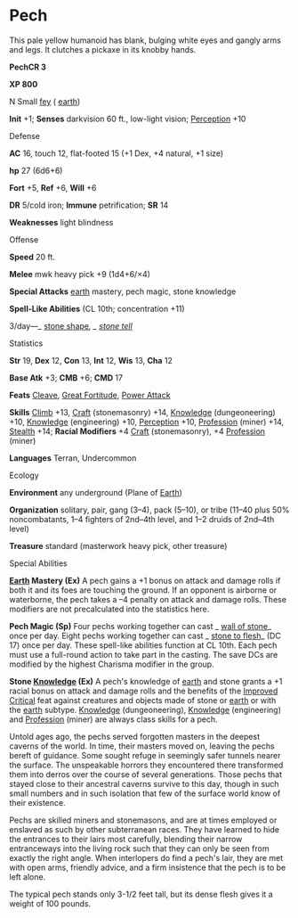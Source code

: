 # Pech

This pale yellow humanoid has blank, bulging white eyes and gangly arms and legs. It clutches a pickaxe in its knobby hands.

**PechCR 3**

**XP 800**

N Small [fey](monsters/creatureTypes.md#_fey) ( [earth](monsters/creatureTypes.md#_earth-subtype))

**Init** +1; **Senses** darkvision 60 ft., low-light vision; [Perception](additionalMonsters/../skills/perception.md#_perception) +10

Defense

**AC** 16, touch 12, flat-footed 15 (+1 Dex, +4 natural, +1 size)

**hp** 27 (6d6+6)

**Fort** +5, **Ref** +6, **Will** +6

**DR** 5/cold iron; **Immune** petrification; **SR** 14

**Weaknesses** light blindness

Offense

**Speed** 20 ft.

**Melee** mwk heavy pick +9 (1d4+6/×4)

**Special Attacks** [earth](monsters/creatureTypes.md#_earth-subtype) mastery, pech magic, stone knowledge

**Spell-Like Abilities** (CL 10th; concentration +11)

3/day—_ [stone shape](additionalMonsters/../spells/stoneShape.md#_stone-shape)_, _ [stone tell](additionalMonsters/../spells/stoneTell.md#_stone-tell)_

Statistics

**Str** 19, **Dex** 12, **Con** 13, **Int** 12, **Wis** 13, **Cha** 12

**Base Atk** +3; **CMB** +6; **CMD** 17

**Feats** [Cleave](additionalMonsters/../feats.md#_cleave), [Great Fortitude](additionalMonsters/../feats.md#_great-fortitude), [Power Attack](additionalMonsters/../feats.md#_power-attack)

**Skills** [Climb](additionalMonsters/../skills/climb.md#_climb) +13, [Craft](additionalMonsters/../skills/craft.md#_craft) (stonemasonry) +14, [Knowledge](additionalMonsters/../skills/knowledge.md#_knowledge) (dungeoneering) +10, [Knowledge](additionalMonsters/../skills/knowledge.md#_knowledge) (engineering) +10, [Perception](additionalMonsters/../skills/perception.md#_perception) +10, [Profession](additionalMonsters/../skills/profession.md#_profession) (miner) +14, [Stealth](additionalMonsters/../skills/stealth.md#_stealth) +14; **Racial Modifiers** +4 [Craft](additionalMonsters/../skills/craft.md#_craft) (stonemasonry), +4 [Profession](additionalMonsters/../skills/profession.md#_profession) (miner)

**Languages** Terran, Undercommon

Ecology

**Environment** any underground (Plane of [Earth](monsters/creatureTypes.md#_earth-subtype))

**Organization** solitary, pair, gang (3–4), pack (5–10), or tribe (11–40 plus 50% noncombatants, 1–4 fighters of 2nd–4th level, and 1–2 druids of 2nd–4th level)

**Treasure** standard (masterwork heavy pick, other treasure)

Special Abilities

**[Earth](monsters/creatureTypes.md#_earth-subtype) Mastery (Ex)** A pech gains a +1 bonus on attack and damage rolls if both it and its foes are touching the ground. If an opponent is airborne or waterborne, the pech takes a –4 penalty on attack and damage rolls. These modifiers are not precalculated into the statistics here.

**Pech Magic (Sp)** Four pechs working together can cast _ [wall of stone](additionalMonsters/../spells/wallOfStone.md#_wall-of-stone)_ once per day. Eight pechs working together can cast _ [stone to flesh](additionalMonsters/../spells/stoneToFlesh.md#_stone-to-flesh)_ (DC 17) once per day. These spell-like abilities function at CL 10th. Each pech must use a full-round action to take part in the casting. The save DCs are modified by the highest Charisma modifier in the group.

**Stone [Knowledge](additionalMonsters/../skills/knowledge.md#_knowledge) (Ex)** A pech's knowledge of [earth](monsters/creatureTypes.md#_earth-subtype) and stone grants a +1 racial bonus on attack and damage rolls and the benefits of the [Improved Critical](additionalMonsters/../feats.md#_improved-critical) feat against creatures and objects made of stone or [earth](monsters/creatureTypes.md#_earth-subtype) or with the [earth](monsters/creatureTypes.md#_earth-subtype) subtype. [Knowledge](additionalMonsters/../skills/knowledge.md#_knowledge) (dungeoneering), [Knowledge](additionalMonsters/../skills/knowledge.md#_knowledge) (engineering) and [Profession](additionalMonsters/../skills/profession.md#_profession) (miner) are always class skills for a pech.

Untold ages ago, the pechs served forgotten masters in the deepest caverns of the world. In time, their masters moved on, leaving the pechs bereft of guidance. Some sought refuge in seemingly safer tunnels nearer the surface. The unspeakable horrors they encountered there transformed them into derros over the course of several generations. Those pechs that stayed close to their ancestral caverns survive to this day, though in such small numbers and in such isolation that few of the surface world know of their existence.

Pechs are skilled miners and stonemasons, and are at times employed or enslaved as such by other subterranean races. They have learned to hide the entrances to their lairs most carefully, blending their narrow entranceways into the living rock such that they can only be seen from exactly the right angle. When interlopers do find a pech's lair, they are met with open arms, friendly advice, and a firm insistence that the pech is to be left alone.

The typical pech stands only 3-1/2 feet tall, but its dense flesh gives it a weight of 100 pounds.

